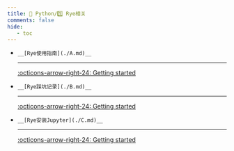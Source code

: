```yaml
---
title: 🎈 Python/1️⃣ Rye相关
comments: false
hide:
   - toc
---
```


<div class="grid cards index-info" markdown>

-     __[Rye使用指南](./A.md)__

	---

	

	

	[:octicons-arrow-right-24: Getting started](./A.md)

-     __[Rye踩坑记录](./B.md)__

	---

	

	

	[:octicons-arrow-right-24: Getting started](./B.md)

-     __[Rye安装Jupyter](./C.md)__

	---

	

	

	[:octicons-arrow-right-24: Getting started](./C.md)

</div>